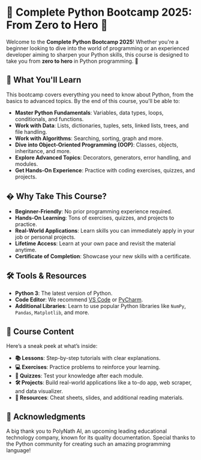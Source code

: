 # 🐍 Complete Python Bootcamp 2025: From Zero to Hero 🚀

Welcome to the **Complete Python Bootcamp 2025**! Whether you're a beginner looking to dive into the world of programming or an experienced developer aiming to sharpen your Python skills, this course is designed to take you from **zero to hero** in Python programming. 🎉

## 🌟 What You'll Learn

This bootcamp covers everything you need to know about Python, from the basics to advanced topics. By the end of this course, you'll be able to:

- **Master Python Fundamentals**: Variables, data types, loops, conditionals, and functions.
- **Work with Data**: Lists, dictionaries, tuples, sets, linked lists, trees, and file handling.
- **Work with Algorithms**: Searching, sorting, graph and more.
- **Dive into Object-Oriented Programming (OOP)**: Classes, objects, inheritance, and more.
- **Explore Advanced Topics**: Decorators, generators, error handling, and modules.
- **Get Hands-On Experience**: Practice with coding exercises, quizzes, and projects.

## � Why Take This Course?

- **Beginner-Friendly**: No prior programming experience required.
- **Hands-On Learning**: Tons of exercises, quizzes, and projects to practice.
- **Real-World Applications**: Learn skills you can immediately apply in your job or personal projects.
- **Lifetime Access**: Learn at your own pace and revisit the material anytime.
- **Certificate of Completion**: Showcase your new skills with a certificate.

## 🛠️ Tools & Resources

- **Python 3**: The latest version of Python.
- **Code Editor**: We recommend [VS Code](https://code.visualstudio.com/) or [PyCharm](https://www.jetbrains.com/pycharm/).
- **Additional Libraries**: Learn to use popular Python libraries like `NumPy`, `Pandas`, `Matplotlib`, and more.

## 📂 Course Content

Here’s a sneak peek at what’s inside:

- **📚 Lessons**: Step-by-step tutorials with clear explanations.
- **💻 Exercises**: Practice problems to reinforce your learning.
- **🎯 Quizzes**: Test your knowledge after each module.
- **🛠️ Projects**: Build real-world applications like a to-do app, web scraper, and data visualizer.
- **📂 Resources**: Cheat sheets, slides, and additional reading materials.

## 🙏 Acknowledgments
A big thank you to PolyNath AI, an upcoming leading educational technology company, known for its quality documentation. Special thanks to the Python community for creating such an amazing programming language!